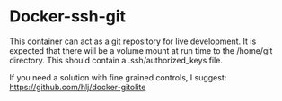 # Docker-ssh-git

This container can act as a git repository for live development. It is expected that there will be a volume mount at run time to the /home/git directory. This should contain a .ssh/authorized_keys file.

If you need a solution with fine grained controls, I suggest: https://github.com/hlj/docker-gitolite
